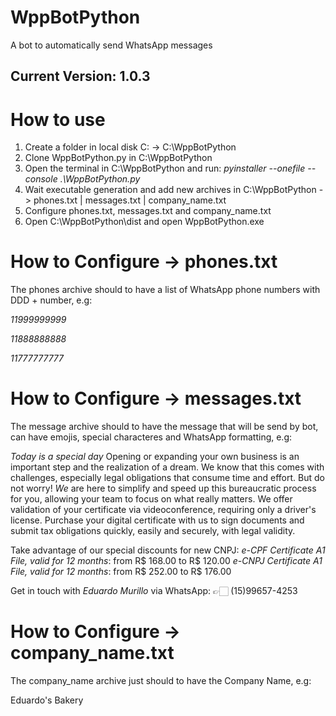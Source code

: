 # WppBotPython
A bot to automatically send WhatsApp messages
## Current Version: 1.0.3

# How to use
1. Create a folder in local disk C: -> C:\WppBotPython
2. Clone WppBotPython.py in C:\WppBotPython
3. Open the terminal in C:\WppBotPython and run: *pyinstaller --onefile --console .\WppBotPython.py*
4. Wait executable generation and add new archives in C:\WppBotPython -> phones.txt | messages.txt | company_name.txt
5. Configure phones.txt, messages.txt and company_name.txt
6. Open C:\WppBotPython\dist and open WppBotPython.exe

# How to Configure -> phones.txt
The phones archive should to have a list of WhatsApp phone numbers with DDD + number, e.g: 

*11999999999*

*11888888888*

*11777777777*

# How to Configure -> messages.txt
The message archive should to have the message that will be send by bot, can have emojis, special characteres and WhatsApp formatting, e.g:

*Today is a special day*
Opening or expanding your own business is an important step and the realization of a dream. We know that this comes with challenges, especially legal obligations that consume time and effort.
But do not worry! *We* are here to simplify and speed up this bureaucratic process for you, allowing your team to focus on what really matters.
We offer validation of your certificate via videoconference, requiring only a driver's license.
Purchase your digital certificate with us to sign documents and submit tax obligations quickly, easily and securely, with legal validity.

Take advantage of our special discounts for new CNPJ:
*e-CPF Certificate A1 File, valid for 12 months*: from R$ 168.00 to R$ 120.00
*e-CNPJ Certificate A1 File, valid for 12 months*: from R$ 252.00 to R$ 176.00

Get in touch with
*Eduardo Murillo* via WhatsApp: 👉🏻 (15)99657-4253

# How to Configure -> company_name.txt
The company_name archive just should to have the Company Name, e.g:

Eduardo's Bakery
